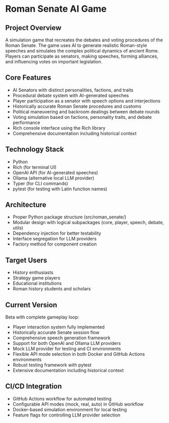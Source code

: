 # Roman Senate AI Game

## Project Overview
A simulation game that recreates the debates and voting procedures of the Roman Senate. The game uses AI to generate realistic Roman-style speeches and simulates the complex political dynamics of ancient Rome. Players can participate as senators, making speeches, forming alliances, and influencing votes on important legislation.

## Core Features
- AI Senators with distinct personalities, factions, and traits
- Procedural debate system with AI-generated speeches
- Player participation as a senator with speech options and interjections
- Historically accurate Roman Senate procedures and customs
- Political maneuvering and backroom dealings between debate rounds
- Voting simulation based on factions, personality traits, and debate performance
- Rich console interface using the Rich library
- Comprehensive documentation including historical context

## Technology Stack
- Python
- Rich (for terminal UI)
- OpenAI API (for AI-generated speeches)
- Ollama (alternative local LLM provider)
- Typer (for CLI commands)
- pytest (for testing with Latin function names)

## Architecture
- Proper Python package structure (src/roman_senate/)
- Modular design with logical subpackages (core, player, speech, debate, utils)
- Dependency injection for better testability
- Interface segregation for LLM providers
- Factory method for component creation

## Target Users
- History enthusiasts
- Strategy game players
- Educational institutions
- Roman history students and scholars

## Current Version
Beta with complete gameplay loop:
- Player interaction system fully implemented
- Historically accurate Senate session flow
- Comprehensive speech generation framework
- Support for both OpenAI and Ollama LLM providers
- Mock LLM provider for testing and CI environments
- Flexible API mode selection in both Docker and GitHub Actions environments
- Robust testing framework with pytest
- Extensive documentation including historical context

## CI/CD Integration
- GitHub Actions workflow for automated testing
- Configurable API modes (mock, real, auto) in GitHub workflow
- Docker-based simulation environment for local testing
- Feature flags for controlling LLM provider selection